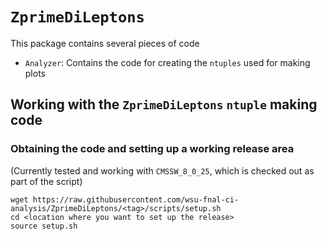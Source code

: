 # `ZprimeDiLeptons`
This package contains several pieces of code
* `Analyzer`: Contains the code for creating the `ntuples` used for making plots

## Working with the `ZprimeDiLeptons` `ntuple` making code

### Obtaining the code and setting up a working release area
(Currently tested and working with `CMSSW_8_0_25`, which is checked out as part of the script)
```
wget https://raw.githubusercontent.com/wsu-fnal-ci-analysis/ZprimeDiLeptons/<tag>/scripts/setup.sh
cd <location where you want to set up the release>
source setup.sh
```
